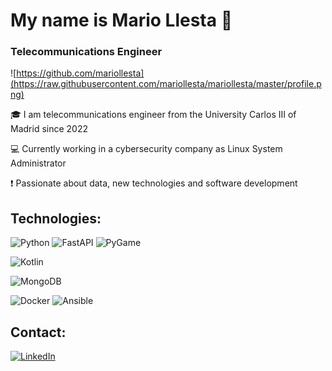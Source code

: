 # My name is Mario Llesta 🎩
### Telecommunications Engineer

![https://github.com/mariollesta](https://raw.githubusercontent.com/mariollesta/mariollesta/master/profile.png)

🎓 I am telecommunications engineer from the University Carlos III of Madrid since 2022

💻 Currently working in a cybersecurity company as Linux System Administrator

❗ Passionate about data, new technologies and software development

## Technologies:

![Python](https://img.shields.io/badge/Python-3776AB?style=for-the-badge&logo=python&logoColor=white&labelColor=101010)
![FastAPI](https://img.shields.io/badge/FastAPI-009688?style=for-the-badge&logo=fastapi&logoColor=white&labelColor=101010)
![PyGame](https://img.shields.io/badge/PyGame-85FF85?style=for-the-badge&logo=pygame&logoColor=white&labelColor=101010)

![Kotlin](https://img.shields.io/badge/Kotlin-7F52FF?style=for-the-badge&logo=kotlin&logoColor=white&labelColor=101010)

![MongoDB](https://img.shields.io/badge/MongoDB-47A248?style=for-the-badge&logo=mongodb&logoColor=white&labelColor=101010)

![Docker](https://img.shields.io/badge/Docker-2496ED?style=for-the-badge&logo=docker&logoColor=white&labelColor=101010)
![Ansible](https://img.shields.io/badge/Ansible-EE0000?style=for-the-badge&logo=ansible&logoColor=white&labelColor=101010)

## Contact:
[![LinkedIn](https://img.shields.io/badge/LinkedIn-Mario_Llesta-0A66C2?style=for-the-badge&logo=linkedin&logoColor=white&labelColor=101010)](https://www.linkedin.com/in/mario-llesta)
